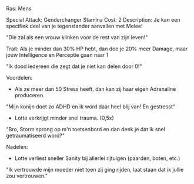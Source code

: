 Ras: Mens

Special Attack: Genderchanger
	Stamina Cost: 2
	Description: Je kan een specifiek deel van je tegenstander aanvallen met Melee!

"Die zal als een vrouw klinken voor de rest van zijn leven!"

Trait: Als je minder dan 30% HP hebt, dan doe je 20% meer Damage, maar jouw Intelligence en Perceptie gaan naar 1

"Ik dood iedereen die zegt dat je niet kan delen door 0!"

Voordelen:

- Als ze meer dan 50 Stress heeft, dan kan zij haar eigen Adrenaline produceren.

"Mijn konijn doet zo ADHD en ik word daar heel blij van! En gestresst"

- Lotte verkrijgt minder snel trauma. (0,5x)

"Bro, Storm sprong op m'n toetsenbord en dan denk je dat ik snel getraumatiseerd word?"

Nadelen:

- Lotte verliest sneller Sanity bij allerlei rijtuigen (paarden, boten, etc.)

"Ik vertrouwde mijn moeder niet toen zij ging rijden, laat staan dat ik jullie zou vertrouwen."


